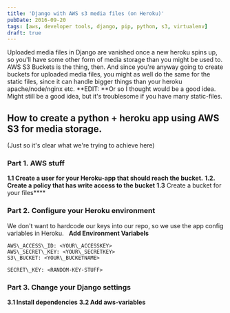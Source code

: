 ```yaml
---
title: 'Django with AWS s3 media files (on Heroku)'
pubDate: 2016-09-20
tags: [aws, developer tools, django, pip, python, s3, virtualenv]
draft: true
---
```


Uploaded media files in Django are vanished once a new heroku spins up, so you'll have some other form of media storage than you might be used to. AWS S3 Buckets is the thing, then. And since you're anyway going to create buckets for uploaded media files, you might as well do the same for the static files, since it can handle bigger things than your heroku apache/node/nginx etc. **EDIT: **Or so I thought would be a good idea. Might still be a good idea, but it's troublesome if you have many static-files.

## How to create a python + heroku app using AWS S3 for media storage.

(Just so it's clear what we're trying to achieve here)

### Part 1. AWS stuff

**1.1 Create a user for your Heroku-app that should reach the bucket.** **1.2. Create a policy that has write access to the bucket** **1.3** Create a bucket for your files\*\*\*\*

### Part 2. Configure your Heroku environment

We don't want to hardcode our keys into our repo, so we use the app config variables in Heroku.   **Add Environment Variabels**

```
AWS\_ACCESS\_ID: <YOUR\_ACCESSKEY>
AWS\_SECRET\_KEY: <YOUR\_SECRETKEY>
S3\_BUCKET: <YOUR\_BUCKETNAME>

SECRET\_KEY: <RANDOM-KEY-STUFF>
```

### Part 3. Change your Django settings

**3.1 Install dependencies** **3.2 Add aws-variables**
